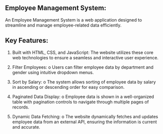 ## Employee Management System:

An Employee Management System is a web application designed to streamline and manage employee-related data efficiently.

## Key Features:

1. Built with HTML, CSS, and JavaScript: The website utilizes these core web technologies to ensure a seamless and interactive user experience.

2. Filter Employees: o Users can filter employee data by department and gender using intuitive dropdown menus.
   
3. Sort by Salary: o The system allows sorting of employee data by salary in ascending or descending order for easy comparison.
   
4. Paginated Data Display: o Employee data is shown in a well-organized table with pagination controls to navigate through multiple pages of records.
   
5. Dynamic Data Fetching: o The website dynamically fetches and updates employee data from an external API, ensuring the information is current and accurate.
